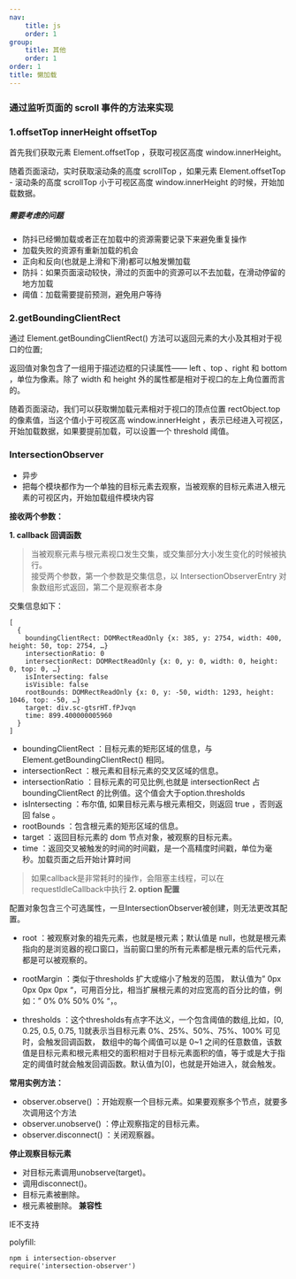 ```yaml
---
nav:
    title: js
    order: 1
group:
    title: 其他
    order: 1
order: 1
title: 懒加载
---
```


### 通过监听页面的 scroll 事件的方法来实现

### 1.offsetTop innerHeight offsetTop

首先我们获取元素 Element.offsetTop ，获取可视区高度 window.innerHeight。

随着页面滚动，实时获取滚动条的高度 scrollTop ，如果元素 Element.offsetTop - 滚动条的高度 scrollTop 小于可视区高度 window.innerHeight 的时候，开始加载数据。

##### 需要考虑的问题
- 防抖已经懒加载或者正在加载中的资源需要记录下来避免重复操作
- 加载失败的资源有重新加载的机会
- 正向和反向(也就是上滑和下滑)都可以触发懒加载
- 防抖：如果页面滚动较快，滑过的页面中的资源可以不去加载，在滑动停留的地方加载
- 阈值：加载需要提前预测，避免用户等待

### 2.getBoundingClientRect

通过 Element.getBoundingClientRect() 方法可以返回元素的大小及其相对于视口的位置;

返回值对象包含了一组用于描述边框的只读属性—— left 、top 、right 和 bottom ，单位为像素。除了 width 和 height 外的属性都是相对于视口的左上角位置而言的。

随着页面滚动，我们可以获取懒加载元素相对于视口的顶点位置 rectObject.top 的像素值，当这个值小于可视区高 window.innerHeight ，表示已经进入可视区，开始加载数据，如果要提前加载，可以设置一个 threshold 阈值。

<code src="./components/lazyload/lazyLoad.tsx"></code>

### IntersectionObserver
- 异步
- 把每个模块都作为一个单独的目标元素去观察，当被观察的目标元素进入根元素的可视区内，开始加载组件模块内容

**接收两个参数：**

**1. callback 回调函数**

>当被观察元素与根元素视口发生交集，或交集部分大小发生变化的时候被执行。  
>接受两个参数，第一个参数是交集信息，以 IntersectionObserverEntry 对象数组形式返回，第二个是观察者本身

交集信息如下：
```
[
  {
    boundingClientRect: DOMRectReadOnly {x: 385, y: 2754, width: 400, height: 50, top: 2754, …}
    intersectionRatio: 0
    intersectionRect: DOMRectReadOnly {x: 0, y: 0, width: 0, height: 0, top: 0, …}
    isIntersecting: false
    isVisible: false
    rootBounds: DOMRectReadOnly {x: 0, y: -50, width: 1293, height: 1046, top: -50, …}
    target: div.sc-gtsrHT.fPJvqn
    time: 899.400000005960
  }
]

```

* boundingClientRect ：目标元素的矩形区域的信息，与 Element.getBoundingClientRect() 相同。
* intersectionRect ：根元素和目标元素的交叉区域的信息。
* intersectionRatio ：目标元素的可见比例,也就是 intersectionRect 占 boundingClientRect 的比例值。这个值会大于option.thresholds
* isIntersecting ：布尔值, 如果目标元素与根元素相交，则返回 true ，否则返回 false 。
* rootBounds ：包含根元素的矩形区域的信息。
* target ：返回目标元素的 dom 节点对象，被观察的目标元素。
* time ：返回交叉被触发的时间的时间戳，是一个高精度时间戳，单位为毫秒。加载页面之后开始计算时间

> 如果callback是非常耗时的操作，会阻塞主线程，可以在requestIdleCallback中执行
**2. option 配置**

配置对象包含三个可选属性，一旦IntersectionObserver被创建，则无法更改其配置。
* root ：被观察对象的祖先元素，也就是根元素；默认值是 null，也就是根元素指向的是浏览器的视口窗口，当前窗口里的所有元素都是根元素的后代元素，都是可以被观察的。
* rootMargin ：类似于thresholds 扩大或缩小了触发的范围， 默认值为” 0px 0px 0px 0px “，可用百分比，相当扩展根元素的对应宽高的百分比的值，例如：” 0% 0% 50% 0% “，。
  
* thresholds ：这个thresholds有点字不达义，一个包含阈值的数组,比如，[0, 0.25, 0.5, 0.75, 1]就表示当目标元素 0%、25%、50%、75%、100% 可见时，会触发回调函数， 数组中的每个阈值可以是 0~1 之间的任意数值，该数值是目标元素和根元素相交的面积相对于目标元素面积的值，等于或是大于指定的阈值时就会触发回调函数。默认值为[0]，也就是开始进入，就会触发。

**常用实例方法：**
* observer.observe() ：开始观察一个目标元素。如果要观察多个节点，就要多次调用这个方法
* observer.unobserve() ：停止观察指定的目标元素。
* observer.disconnect() ：关闭观察器。

<code src="./components/lazyload/InterSectionObserverLazyLoad.tsx"></code>

**停止观察目标元素**
- 对目标元素调用unobserve(target)。
- 调用disconnect()。
- 目标元素被删除。
- 根元素被删除。
**兼容性**

IE不支持

polyfill:  
```
npm i intersection-observer
require('intersection-observer')
```
